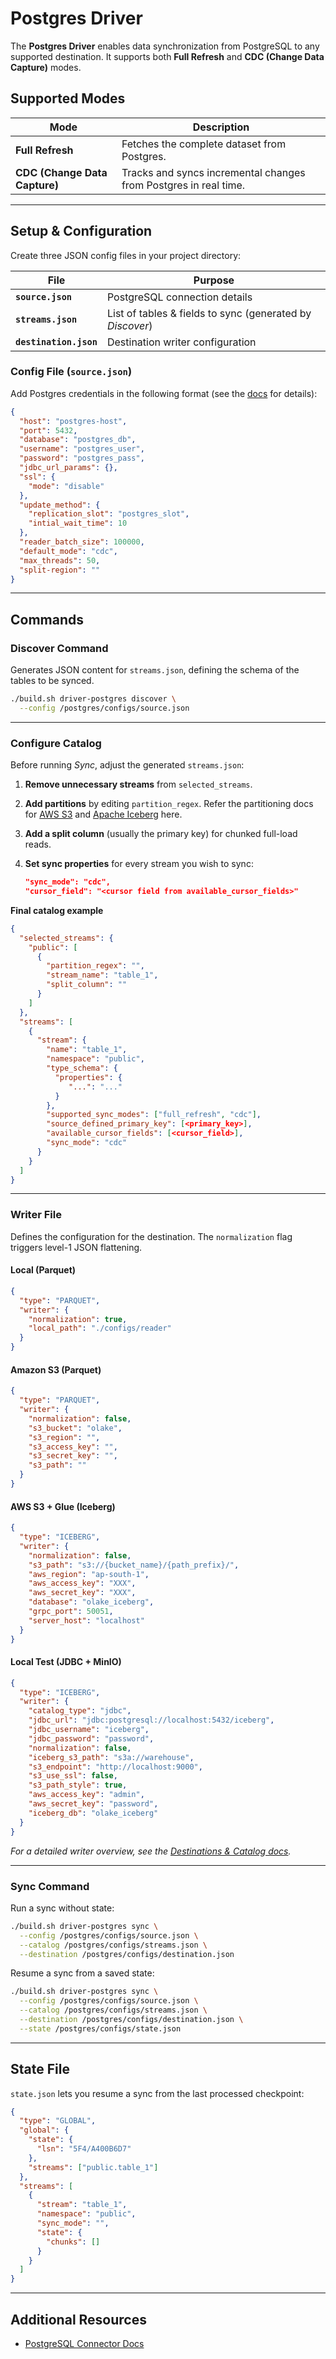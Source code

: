 # Postgres Driver

The **Postgres Driver** enables data synchronization from PostgreSQL to any supported destination. It supports both **Full Refresh** and **CDC (Change Data Capture)** modes.

## Supported Modes

| Mode                          | Description                                                      |
| ----------------------------- | ---------------------------------------------------------------- |
| **Full Refresh**              | Fetches the complete dataset from Postgres.                      |
| **CDC (Change Data Capture)** | Tracks and syncs incremental changes from Postgres in real time. |

---

## Setup & Configuration

Create three JSON config files in your project directory:

| File                   | Purpose                                                   |
| ---------------------- | --------------------------------------------------------- |
| **`source.json`**      | PostgreSQL connection details                             |
| **`streams.json`**     | List of tables & fields to sync (generated by _Discover_) |
| **`destination.json`** | Destination writer configuration                          |

### Config File (`source.json`)

Add Postgres credentials in the following format (see the [docs](https://olake.io/docs/connectors/postgres/config) for details):

```json
{
  "host": "postgres-host",
  "port": 5432,
  "database": "postgres_db",
  "username": "postgres_user",
  "password": "postgres_pass",
  "jdbc_url_params": {},
  "ssl": {
    "mode": "disable"
  },
  "update_method": {
    "replication_slot": "postgres_slot",
    "intial_wait_time": 10
  },
  "reader_batch_size": 100000,
  "default_mode": "cdc",
  "max_threads": 50,
  "split-region": ""
}
```

---

## Commands

### Discover Command

Generates JSON content for `streams.json`, defining the schema of the tables to be synced.

```bash
./build.sh driver-postgres discover \
  --config /postgres/configs/source.json
```

---

### Configure Catalog

Before running _Sync_, adjust the generated `streams.json`:

1. **Remove unnecessary streams** from `selected_streams`.
2. **Add partitions** by editing `partition_regex`. Refer the partitioning docs for [AWS S3](https://olake.io/docs/writers/s3/partitioning) and [Apache Iceberg](https://olake.io/docs/writers/iceberg/partitioning) here.
3. **Add a split column** (usually the primary key) for chunked full-load reads.
4. **Set sync properties** for every stream you wish to sync:

   ```json
   "sync_mode": "cdc",
   "cursor_field": "<cursor field from available_cursor_fields>"
   ```

**Final catalog example**

```json
{
  "selected_streams": {
    "public": [
      {
        "partition_regex": "",
        "stream_name": "table_1",
        "split_column": ""
      }
    ]
  },
  "streams": [
    {
      "stream": {
        "name": "table_1",
        "namespace": "public",
        "type_schema": {
          "properties": {
             "...": "..."
          }
        },
        "supported_sync_modes": ["full_refresh", "cdc"],
        "source_defined_primary_key": [<primary_key>],
        "available_cursor_fields": [<cursor_field>],
        "sync_mode": "cdc"
      }
    }
  ]
}
```

---

### Writer File

Defines the configuration for the destination. The `normalization` flag triggers level-1 JSON flattening.

#### Local (Parquet)

```json
{
  "type": "PARQUET",
  "writer": {
    "normalization": true,
    "local_path": "./configs/reader"
  }
}
```

#### Amazon S3 (Parquet)

```json
{
  "type": "PARQUET",
  "writer": {
    "normalization": false,
    "s3_bucket": "olake",
    "s3_region": "",
    "s3_access_key": "",
    "s3_secret_key": "",
    "s3_path": ""
  }
}
```

#### AWS S3 + Glue (Iceberg)

```json
{
  "type": "ICEBERG",
  "writer": {
    "normalization": false,
    "s3_path": "s3://{bucket_name}/{path_prefix}/",
    "aws_region": "ap-south-1",
    "aws_access_key": "XXX",
    "aws_secret_key": "XXX",
    "database": "olake_iceberg",
    "grpc_port": 50051,
    "server_host": "localhost"
  }
}
```

#### Local Test (JDBC + MinIO)

```json
{
  "type": "ICEBERG",
  "writer": {
    "catalog_type": "jdbc",
    "jdbc_url": "jdbc:postgresql://localhost:5432/iceberg",
    "jdbc_username": "iceberg",
    "jdbc_password": "password",
    "normalization": false,
    "iceberg_s3_path": "s3a://warehouse",
    "s3_endpoint": "http://localhost:9000",
    "s3_use_ssl": false,
    "s3_path_style": true,
    "aws_access_key": "admin",
    "aws_secret_key": "password",
    "iceberg_db": "olake_iceberg"
  }
}
```

_For a detailed writer overview, see the [Destinations & Catalog docs](https://olake.io/docs/writers/iceberg/catalog/overview)._

---

### Sync Command

Run a sync without state:

```bash
./build.sh driver-postgres sync \
  --config /postgres/configs/source.json \
  --catalog /postgres/configs/streams.json \
  --destination /postgres/configs/destination.json
```

Resume a sync from a saved state:

```bash
./build.sh driver-postgres sync \
  --config /postgres/configs/source.json \
  --catalog /postgres/configs/streams.json \
  --destination /postgres/configs/destination.json \
  --state /postgres/configs/state.json
```

---

## State File

`state.json` lets you resume a sync from the last processed checkpoint:

```json
{
  "type": "GLOBAL",
  "global": {
    "state": {
      "lsn": "5F4/A400B6D7"
    },
    "streams": ["public.table_1"]
  },
  "streams": [
    {
      "stream": "table_1",
      "namespace": "public",
      "sync_mode": "",
      "state": {
        "chunks": []
      }
    }
  ]
}
```

---

## Additional Resources

- [PostgreSQL Connector Docs](https://olake.io/docs/connectors/postgres/overview)
